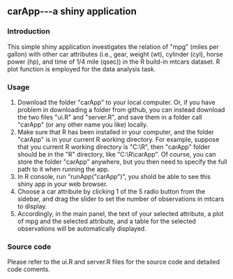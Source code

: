 
## carApp---a shiny application

### Introduction
This simple shiny application investigates the relation of "mpg" (miles per gallon) with other car attributes (i.e., gear, weight (wt), cylinder (cyl), horse power (hp), and time of 1/4 mile (qsec)) in the R build-in mtcars dataset. R plot function is employed for the data analysis task. 

### Usage
1. Download the folder "carApp" to your local computer. Or, if you have problem in downloading a folder from github, you can instead download the two files "ui.R" and "server.R", and save them in a folder call "carApp" (or any other name you like) locally. 
2. Make sure that R has been installed in your computer, and the folder "carApp" is in your current R working directory. For example, suppose that you current R working directory is "C:\\R", then "carApp" folder should be in the "R" directory, like "C:\\R\\carApp".  Of course, you can store the folder "carApp" anywhere, but you then need to specify the full path to it when running the app. 
3. In R console, run "runApp("carApp")", you shold be able to see this shiny app in your web browser. 
4. Choose a car attribute by clicking 1 of the 5 radio button from the sidebar, and drag the slider to set the number of observations in mtcars to display. 
5. Accordingly, in the main panel, the text of your selected attribute, a plot of mpg and the selected attribute, and a table for the selected observations will be automatically displayed. 

### Source code
Please refer to the ui.R and server.R files for the source code and detailed code coments. 
